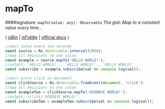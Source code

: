 # mapTo
####signature: `mapTo(value: any): Observable`
*The gist: Map to a constant value every time...*

( [jsBin](http://jsbin.com/yazusehahu/1/edit?js,console,output) | [jsFiddle](https://jsfiddle.net/qg6qfqLz/37/) | [official docs](http://reactivex.io/rxjs/class/es6/Observable.js~Observable.html#instance-method-mapTo) )

```js
//emit value every two seconds
const source = Rx.Observable.interval(2000);
//map all emissions to one value
const example = source.mapTo('HELLO WORLD!');
//output: 'HELLO WORLD!'...'HELLO WORLD!'...'HELLO WORLD!'...
const subscribe = example.subscribe(val => console.log(val));

//emit every click on document
const clickSource = Rx.Observable.fromEvent(document, 'click');
//map all emissions to one value
const exampleTwo = clickSource.mapTo('GOODBYE WORLD!');
//output: (click)'GOODBYE WORLD!'...
const subscribeTwo = exampleTwo.subscribe(val => console.log(val));
```
